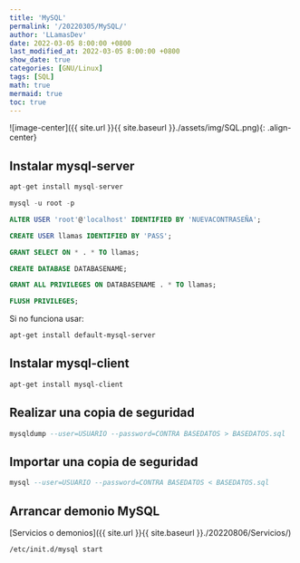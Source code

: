```yaml
---
title: 'MySQL'
permalink: '/20220305/MySQL/'
author: 'LLamasDev'
date: 2022-03-05 8:00:00 +0800
last_modified_at: 2022-03-05 8:00:00 +0800
show_date: true
categories: [GNU/Linux]
tags: [SQL]
math: true
mermaid: true
toc: true
---
```


![image-center]({{ site.url }}{{ site.baseurl }}./assets/img/SQL.png){: .align-center}

## Instalar mysql-server

```sql
apt-get install mysql-server

mysql -u root -p

ALTER USER 'root'@'localhost' IDENTIFIED BY 'NUEVACONTRASEÑA';

CREATE USER llamas IDENTIFIED BY 'PASS';

GRANT SELECT ON * . * TO llamas;

CREATE DATABASE DATABASENAME;

GRANT ALL PRIVILEGES ON DATABASENAME . * TO llamas;

FLUSH PRIVILEGES;
```

Si no funciona usar:
```bash
apt-get install default-mysql-server
```

## Instalar mysql-client

```bash
apt-get install mysql-client
```

## Realizar una copia de seguridad

```sql
mysqldump --user=USUARIO --password=CONTRA BASEDATOS > BASEDATOS.sql
```

## Importar una copia de seguridad

```sql
mysql --user=USUARIO --password=CONTRA BASEDATOS < BASEDATOS.sql
```

## Arrancar demonio MySQL

[Servicios o demonios]({{ site.url }}{{ site.baseurl }}./20220806/Servicios/)
```bash
/etc/init.d/mysql start
```